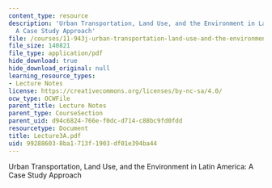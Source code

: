 ```yaml
---
content_type: resource
description: 'Urban Transportation, Land Use, and the Environment in Latin America:
  A Case Study Approach'
file: /courses/11-943j-urban-transportation-land-use-and-the-environment-spring-2002/992886038ba1713f1903df01e394ba44_Lecture3A.pdf
file_size: 140821
file_type: application/pdf
hide_download: true
hide_download_original: null
learning_resource_types:
- Lecture Notes
license: https://creativecommons.org/licenses/by-nc-sa/4.0/
ocw_type: OCWFile
parent_title: Lecture Notes
parent_type: CourseSection
parent_uid: d94c6824-766e-f0dc-d714-c88bc9fd0fdd
resourcetype: Document
title: Lecture3A.pdf
uid: 99288603-8ba1-713f-1903-df01e394ba44
---
```

Urban Transportation, Land Use, and the Environment in Latin America: A Case Study Approach
